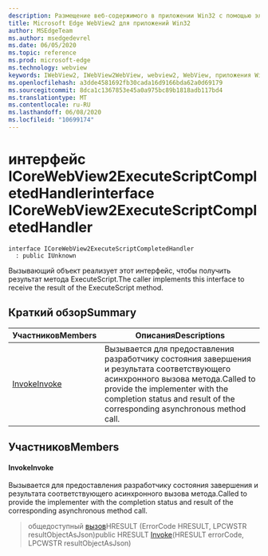 ```yaml
---
description: Размещение веб-содержимого в приложении Win32 с помощью элемента управления Microsoft Edge WebView2
title: Microsoft Edge WebView2 для приложений Win32
author: MSEdgeTeam
ms.author: msedgedevrel
ms.date: 06/05/2020
ms.topic: reference
ms.prod: microsoft-edge
ms.technology: webview
keywords: IWebView2, IWebView2WebView, webview2, WebView, приложения Win32, Win32, EDGE, ICoreWebView2, ICoreWebView2Controller, элемент управления "веб-браузер", HTML Edge
ms.openlocfilehash: a3dde4581692fb30cada16d9166bda62a0d69179
ms.sourcegitcommit: 8dca1c1367853e45a0a975bc89b1818adb117bd4
ms.translationtype: MT
ms.contentlocale: ru-RU
ms.lasthandoff: 06/08/2020
ms.locfileid: "10699174"
---
```

# <span data-ttu-id="adee1-104">интерфейс ICoreWebView2ExecuteScriptCompletedHandler</span><span class="sxs-lookup"><span data-stu-id="adee1-104">interface ICoreWebView2ExecuteScriptCompletedHandler</span></span> 

```
interface ICoreWebView2ExecuteScriptCompletedHandler
  : public IUnknown
```

<span data-ttu-id="adee1-105">Вызывающий объект реализует этот интерфейс, чтобы получить результат метода ExecuteScript.</span><span class="sxs-lookup"><span data-stu-id="adee1-105">The caller implements this interface to receive the result of the ExecuteScript method.</span></span>

## <span data-ttu-id="adee1-106">Краткий обзор</span><span class="sxs-lookup"><span data-stu-id="adee1-106">Summary</span></span>

 <span data-ttu-id="adee1-107">Участников</span><span class="sxs-lookup"><span data-stu-id="adee1-107">Members</span></span>                        | <span data-ttu-id="adee1-108">Описания</span><span class="sxs-lookup"><span data-stu-id="adee1-108">Descriptions</span></span>
--------------------------------|---------------------------------------------
[<span data-ttu-id="adee1-109">Invoke</span><span class="sxs-lookup"><span data-stu-id="adee1-109">Invoke</span></span>](#invoke) | <span data-ttu-id="adee1-110">Вызывается для предоставления разработчику состояния завершения и результата соответствующего асинхронного вызова метода.</span><span class="sxs-lookup"><span data-stu-id="adee1-110">Called to provide the implementer with the completion status and result of the corresponding asynchronous method call.</span></span>

## <span data-ttu-id="adee1-111">Участников</span><span class="sxs-lookup"><span data-stu-id="adee1-111">Members</span></span>

#### <span data-ttu-id="adee1-112">Invoke</span><span class="sxs-lookup"><span data-stu-id="adee1-112">Invoke</span></span> 

<span data-ttu-id="adee1-113">Вызывается для предоставления разработчику состояния завершения и результата соответствующего асинхронного вызова метода.</span><span class="sxs-lookup"><span data-stu-id="adee1-113">Called to provide the implementer with the completion status and result of the corresponding asynchronous method call.</span></span>

> <span data-ttu-id="adee1-114">общедоступный [вызов](#invoke)HRESULT (ErrorCode HRESULT, LPCWSTR resultObjectAsJson)</span><span class="sxs-lookup"><span data-stu-id="adee1-114">public HRESULT [Invoke](#invoke)(HRESULT errorCode, LPCWSTR resultObjectAsJson)</span></span>

